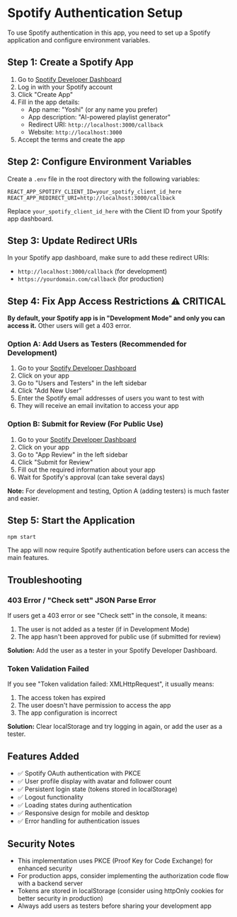 # Spotify Authentication Setup

To use Spotify authentication in this app, you need to set up a Spotify application and configure environment variables.

## Step 1: Create a Spotify App

1. Go to [Spotify Developer Dashboard](https://developer.spotify.com/dashboard)
2. Log in with your Spotify account
3. Click "Create App"
4. Fill in the app details:
   - App name: "Yoshi" (or any name you prefer)
   - App description: "AI-powered playlist generator"
   - Redirect URI: `http://localhost:3000/callback`
   - Website: `http://localhost:3000`
5. Accept the terms and create the app

## Step 2: Configure Environment Variables

Create a `.env` file in the root directory with the following variables:

```env
REACT_APP_SPOTIFY_CLIENT_ID=your_spotify_client_id_here
REACT_APP_REDIRECT_URI=http://localhost:3000/callback
```

Replace `your_spotify_client_id_here` with the Client ID from your Spotify app dashboard.

## Step 3: Update Redirect URIs

In your Spotify app dashboard, make sure to add these redirect URIs:
- `http://localhost:3000/callback` (for development)
- `https://yourdomain.com/callback` (for production)

## Step 4: Fix App Access Restrictions ⚠️ CRITICAL

**By default, your Spotify app is in "Development Mode" and only you can access it.** Other users will get a 403 error.

### Option A: Add Users as Testers (Recommended for Development)

1. Go to your [Spotify Developer Dashboard](https://developer.spotify.com/dashboard)
2. Click on your app
3. Go to "Users and Testers" in the left sidebar
4. Click "Add New User"
5. Enter the Spotify email addresses of users you want to test with
6. They will receive an email invitation to access your app

### Option B: Submit for Review (For Public Use)

1. Go to your [Spotify Developer Dashboard](https://developer.spotify.com/dashboard)
2. Click on your app
3. Go to "App Review" in the left sidebar
4. Click "Submit for Review"
5. Fill out the required information about your app
6. Wait for Spotify's approval (can take several days)

**Note:** For development and testing, Option A (adding testers) is much faster and easier.

## Step 5: Start the Application

```bash
npm start
```

The app will now require Spotify authentication before users can access the main features.

## Troubleshooting

### 403 Error / "Check sett" JSON Parse Error
If users get a 403 error or see "Check sett" in the console, it means:
1. The user is not added as a tester (if in Development Mode)
2. The app hasn't been approved for public use (if submitted for review)

**Solution:** Add the user as a tester in your Spotify Developer Dashboard.

### Token Validation Failed
If you see "Token validation failed: XMLHttpRequest", it usually means:
1. The access token has expired
2. The user doesn't have permission to access the app
3. The app configuration is incorrect

**Solution:** Clear localStorage and try logging in again, or add the user as a tester.

## Features Added

- ✅ Spotify OAuth authentication with PKCE
- ✅ User profile display with avatar and follower count
- ✅ Persistent login state (tokens stored in localStorage)
- ✅ Logout functionality
- ✅ Loading states during authentication
- ✅ Responsive design for mobile and desktop
- ✅ Error handling for authentication issues

## Security Notes

- This implementation uses PKCE (Proof Key for Code Exchange) for enhanced security
- For production apps, consider implementing the authorization code flow with a backend server
- Tokens are stored in localStorage (consider using httpOnly cookies for better security in production)
- Always add users as testers before sharing your development app 